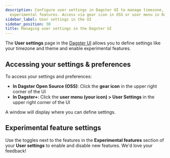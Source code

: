 ```yaml
---
description: Configure user settings in Dagster UI to manage timezone, theme, and
  experimental features. Access via gear icon in OSS or user menu in Dagster+.
sidebar_label: User settings in the UI
sidebar_position: 30
title: Managing user settings in the Dagster UI
---
```

The **User settings** page in the [Dagster UI](/guides/operate/webserver) allows you to define settings like your timezone and theme and enable experimental features.

## Accessing your settings & preferences

To access your settings and preferences:

- **In Dagster Open Source (OSS)**: Click the **gear icon** in the upper right corner of the UI
- **In Dagster+**: Click the **user menu (your icon) > User Settings** in the upper right corner of the UI

A window will display where you can define settings.

## Experimental feature settings

Use the toggles next to the features in the **Experimental features** section of your **User settings** to enable and disable new features. We'd love your feedback!
